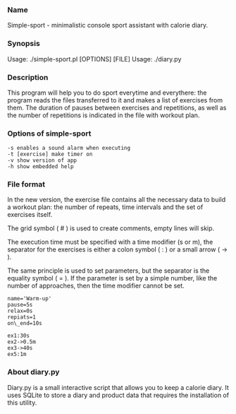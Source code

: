 
### Name

Simple-sport - minimalistic console sport assistant with calorie diary.

### Synopsis

Usage: ./simple-sport.pl [OPTIONS] [FILE]
Usage: ./diary.py

### Description

This program will help you to do sport everytime and everythere: the program reads the files transferred to it and makes a list of exercises from them. The duration of pauses between exercises and repetitions, as well as the number of repetitions is indicated in the file with workout plan.

### Options of simple-sport

    -s enables a sound alarm when executing
    -t [exercise] make timer on
    -v show version of app
    -h show embedded help

### File format

In the new version, the exercise file contains all the necessary data to build a workout plan: the number of repeats, time intervals and the set of exercises itself.

The grid symbol ( # ) is used to create comments, empty lines will skip.

The execution time must be specified with a time modifier (s or m), the separator for the exercises is either a colon symbol ( : ) or a small arrow ( -> ).

The same principle is used to set parameters, but the separator is the equality symbol ( = ). If the parameter is set by a simple number, like the number of approaches, then the time modifier cannot be set.

    name='Warm-up'
    pause=5s
    relax=0s
    repiats=1
    on\_end=10s

    ex1:30s
    ex2->0.5m
    ex3->40s
    ex5:1m

### About diary.py

Diary.py is a small interactive script that allows you to keep a calorie diary. It uses SQLite to store a diary and product data that requires the installation of this utility.
